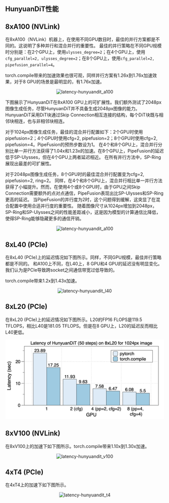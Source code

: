 ## HunyuanDiT性能

## 8xA100 (NVLink)
在8xA100（NVLink）机器上，在使用不同GPU数目时，最佳的并行方案都是不同的。这说明了多种并行和混合并行的重要性。
最佳的并行策略在不同GPU规模时分别是：在2个GPU上，使用`ulysses_degree=2`；在4个GPU上，使用`cfg_parallel=2, ulysses_degree=2`；在8个GPU上，使用`cfg_parallel=2, pipefusion_parallel=4`。

torch.compile带来的加速效果也很可观，同样并行方案有1.26x到1.76x加速效果，对于8 GPU的场景是最明显的，有1.76x加速。

<div align="center">
    <img src="https://raw.githubusercontent.com/xdit-project/xdit_assets/main/performance/hunuyuandit/A100-HunyuanDiT.png" 
    alt="latency-hunyuandit_a100">
</div>


下图展示了HunyuanDiT在8xA100 GPU上的可扩展性。我们额外测试了2048px图像生成任务，尽管HunyuanDiT并不具备生成2048px图像的能力。
HunyuanDiT采用DiT块通过Skip Connection相互连接的结构，每个DiT块既与相邻块相连，也与非相邻块相连。

对于1024px图像生成任务，最佳的混合并行配置如下：2个GPU时使用pipefusion=2；4个GPU时使用cfg=2, pipefusion=2；8个GPU时使用cfg=2, pipefusion=4。PipeFusion的预热步数设为1。
在4个和8个GPU上，混合并行分别比单一并行方法获得了1.04x和1.23x的加速。在8个GPU上，PipeFusion的延迟低于SP-Ulysses，但在4个GPU上两者延迟相近。
在所有并行方法中，SP-Ring展现出最差的可扩展性。

对于2048px图像生成任务，8个GPU时的最佳混合并行配置变为cfg=2, pipefusion=2, ring=2。
同样，在4个和8个GPU上，混合并行相比单一并行方法获得了小幅提升。然而，在使用4个或8个GPU时，由于GPU之间Skip Connection需要额外的点对点通信，PipeFusion表现出比SP-Ulysses和SP-Ring更高的延迟。
当PipeFusion的并行度为2时，这个问题得到缓解，这突显了在混合配置中使用合适并行度的重要性。
随着图像尺寸从1024px增加到2048px，SP-Ring和SP-Ulysses之间的性能差距减小，这是因为模型的计算通信比降低，使得SP-Ring能够隐藏更多的通信开销。

<div align="center">
    <img src="https://raw.githubusercontent.com/xdit-project/xdit_assets/main/performance/scalability/Hunyuan-A100-crop.png" 
    alt="latency-hunyuandit_a100">
</div>


## 8xL40 (PCIe)

在8xL40 (PCIe)上的延迟情况如下图所示。同样，不同GPU规模，最佳并行策略都是不同的。
和A100上不同，在L40上，8 GPU和4 GPU的延迟没有明显变化。我们认为是PCIe导致跨socket之间通信带宽过低导致的。

torch.compile带来1.2x到1.43x加速。

<div align="center">
    <img src="https://raw.githubusercontent.com/xdit-project/xdit_assets/main/performance/hunuyuandit/L40-HunyuanDiT.png" 
    alt="latency-hunyuandit_l40">
</div>

## 8xL20 (PCIe)

在8xL20 (PCIe)上的延迟情况如下图所示。L20的FP16 FLOPS是119.5 TFLOPS，相比L40是181.05 TFLOPS。但是在8 GPU上，L20的延迟反而相比L40更低。

<div align="center">
    <img src="https://raw.githubusercontent.com/xdit-project/xdit_assets/main/performance/hunuyuandit/L20-HunyuanDiT.png" 
    alt="latency-hunyuandit_l40">
</div>


## 8xV100 (NVLink)

在8xV100上的加速下如下图所示。torch.compile带来1.10x到1.30x加速。

<div align="center">
    <img src="https://raw.githubusercontent.com/xdit-project/xdit_assets/main/performance/hunuyuandit/V100-HunyuanDiT.png" 
    alt="latency-hunyuandit_v100">
</div>

## 4xT4 (PCIe)

在4xT4上的加速下如下图所示。

<div align="center">
    <img src="https://raw.githubusercontent.com/xdit-project/xdit_assets/main/performance/hunuyuandit/T4-HunyuanDiT.png" 
    alt="latency-hunyuandit_t4">
</div>
